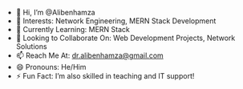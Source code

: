 - 👋 Hi, I’m @Alibenhamza
- 👀 Interests: Network Engineering, MERN Stack Development
- 🌱 Currently Learning: MERN Stack
- 💞️ Looking to Collaborate On: Web Development Projects, Network Solutions
- 📫 Reach Me At: dr.alibenhamza@gmail.com
- 😄 Pronouns: He/Him
- ⚡ Fun Fact: I’m also skilled in teaching and IT support!

<!---
Alibenhamza/Alibenhamza is a ✨ special ✨ repository because its `README.md` (this file) appears on your GitHub profile.
You can click the Preview link to take a look at your changes.
--->
